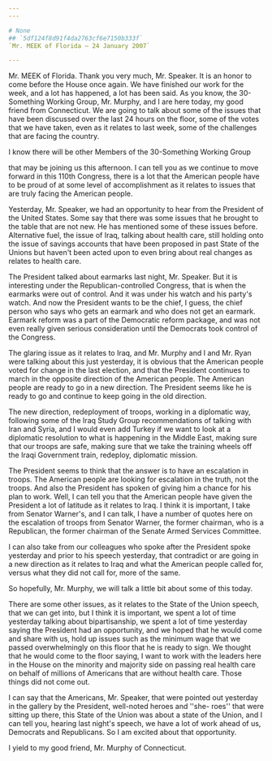 ```yaml
---
---

# None
## `5df124f8d91f4da2763cf6e7150b333f`
`Mr. MEEK of Florida — 24 January 2007`

---
```



Mr. MEEK of Florida. Thank you very much, Mr. Speaker. It is an honor 
to come before the House once again. We have finished our work for the 
week, and a lot has happened, a lot has been said. As you know, the 30-
Something Working Group, Mr. Murphy, and I are here today, my good 
friend from Connecticut. We are going to talk about some of the issues 
that have been discussed over the last 24 hours on the floor, some of 
the votes that we have taken, even as it relates to last week, some of 
the challenges that are facing the country.

I know there will be other Members of the 30-Something Working Group


that may be joining us this afternoon. I can tell you as we continue to 
move forward in this 110th Congress, there is a lot that the American 
people have to be proud of at some level of accomplishment as it 
relates to issues that are truly facing the American people.

Yesterday, Mr. Speaker, we had an opportunity to hear from the 
President of the United States. Some say that there was some issues 
that he brought to the table that are not new. He has mentioned some of 
these issues before. Alternative fuel, the issue of Iraq, talking about 
health care, still holding onto the issue of savings accounts that have 
been proposed in past State of the Unions but haven't been acted upon 
to even bring about real changes as relates to health care.

The President talked about earmarks last night, Mr. Speaker. But it 
is interesting under the Republican-controlled Congress, that is when 
the earmarks were out of control. And it was under his watch and his 
party's watch. And now the President wants to be the chief, I guess, 
the chief person who says who gets an earmark and who does not get an 
earmark. Earmark reform was a part of the Democratic reform package, 
and was not even really given serious consideration until the Democrats 
took control of the Congress.

The glaring issue as it relates to Iraq, and Mr. Murphy and I and Mr. 
Ryan were talking about this just yesterday, it is obvious that the 
American people voted for change in the last election, and that the 
President continues to march in the opposite direction of the American 
people. The American people are ready to go in a new direction. The 
President seems like he is ready to go and continue to keep going in 
the old direction.

The new direction, redeployment of troops, working in a diplomatic 
way, following some of the Iraq Study Group recommendations of talking 
with Iran and Syria, and I would even add Turkey if we want to look at 
a diplomatic resolution to what is happening in the Middle East, making 
sure that our troops are safe, making sure that we take the training 
wheels off the Iraqi Government train, redeploy, diplomatic mission.

The President seems to think that the answer is to have an escalation 
in troops. The American people are looking for escalation in the truth, 
not the troops. And also the President has spoken of giving him a 
chance for his plan to work. Well, I can tell you that the American 
people have given the President a lot of latitude as it relates to 
Iraq. I think it is important, I take from Senator Warner's, and I can 
talk, I have a number of quotes here on the escalation of troops from 
Senator Warner, the former chairman, who is a Republican, the former 
chairman of the Senate Armed Services Committee.

I can also take from our colleagues who spoke after the President 
spoke yesterday and prior to his speech yesterday, that contradict or 
are going in a new direction as it relates to Iraq and what the 
American people called for, versus what they did not call for, more of 
the same.



So hopefully, Mr. Murphy, we will talk a little bit about some of 
this today.

There are some other issues, as it relates to the State of the Union 
speech, that we can get into, but I think it is important, we spent a 
lot of time yesterday talking about bipartisanship, we spent a lot of 
time yesterday saying the President had an opportunity, and we hoped 
that he would come and share with us, hold up issues such as the 
minimum wage that we passed overwhelmingly on this floor that he is 
ready to sign. We thought that he would come to the floor saying, I 
want to work with the leaders here in the House on the minority and 
majority side on passing real health care on behalf of millions of 
Americans that are without health care. Those things did not come out.

I can say that the Americans, Mr. Speaker, that were pointed out 
yesterday in the gallery by the President, well-noted heroes and ''she-
roes'' that were sitting up there, this State of the Union was about a 
state of the Union, and I can tell you, hearing last night's speech, we 
have a lot of work ahead of us, Democrats and Republicans. So I am 
excited about that opportunity.

I yield to my good friend, Mr. Murphy of Connecticut.